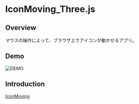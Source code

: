 # IconMoving_Three.js

## Overview
マウスの操作によって、ブラウザ上でアイコンが動かせるアプリ。

## Demo
![DEMO](URL)

## Introduction
[IconMoving](URL)

